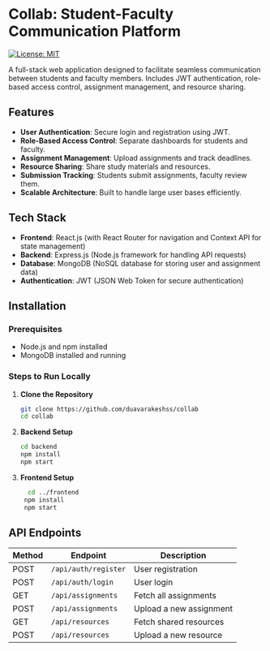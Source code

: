 # Collab: Student-Faculty Communication Platform

[![License: MIT](https://img.shields.io/badge/License-MIT-yellow.svg)](https://opensource.org/licenses/MIT)

A full-stack web application designed to facilitate seamless communication between students and faculty members. Includes JWT authentication, role-based access control, assignment management, and resource sharing.

## Features

- **User Authentication**: Secure login and registration using JWT.
- **Role-Based Access Control**: Separate dashboards for students and faculty.
- **Assignment Management**: Upload assignments and track deadlines.
- **Resource Sharing**: Share study materials and resources.
- **Submission Tracking**: Students submit assignments, faculty review them.
- **Scalable Architecture**: Built to handle large user bases efficiently.

## Tech Stack

- **Frontend**: React.js (with React Router for navigation and Context API for state management)
- **Backend**: Express.js (Node.js framework for handling API requests)
- **Database**: MongoDB (NoSQL database for storing user and assignment data)
- **Authentication**: JWT (JSON Web Token for secure authentication)

## Installation

### Prerequisites

- Node.js and npm installed
- MongoDB installed and running

### Steps to Run Locally

1. **Clone the Repository**
   ```bash
   git clone https://github.com/duavarakeshss/collab
   cd collab
   ```
2. **Backend Setup**
    ```bash
    cd backend
    npm install
    npm start
    ```
3. **Frontend Setup**
   ```bash
     cd ../frontend
    npm install
    npm start
   ```
## API Endpoints

| Method | Endpoint                  | Description                          |
|--------|---------------------------|--------------------------------------|
| POST   | `/api/auth/register`      | User registration                    |
| POST   | `/api/auth/login`         | User login                           |
| GET    | `/api/assignments`        | Fetch all assignments                |
| POST   | `/api/assignments`        | Upload a new assignment              |
| GET    | `/api/resources`          | Fetch shared resources               |
| POST   | `/api/resources`          | Upload a new resource                |
    
